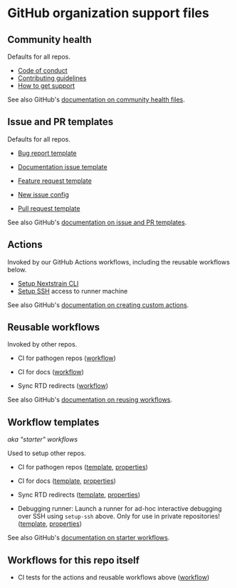 # GitHub organization support files

## Community health

Defaults for all repos.

- [Code of conduct](CODE_OF_CONDUCT.md)
- [Contributing guidelines](CONTRIBUTING.md)
- [How to get support](SUPPORT.md)

See also GitHub's [documentation on community health files](https://docs.github.com/en/communities/setting-up-your-project-for-healthy-contributions/creating-a-default-community-health-file).


## Issue and PR templates

Defaults for all repos.

- [Bug report template](.github/ISSUE_TEMPLATE/bug_report.md)
- [Documentation issue template](.github/ISSUE_TEMPLATE/documentation-issue.md)
- [Feature request template](.github/ISSUE_TEMPLATE/feature_request.md)
- [New issue config](.github/ISSUE_TEMPLATE/config.yml)

- [Pull request template](.github/pull_request_template.md)

See also GitHub's [documentation on issue and PR templates](https://docs.github.com/en/communities/using-templates-to-encourage-useful-issues-and-pull-requests/about-issue-and-pull-request-templates).


## Actions

Invoked by our GitHub Actions workflows, including the reusable workflows below.

- [Setup Nextstrain CLI](actions/setup-nextstrain-cli/action.yaml)
- [Setup SSH](actions/setup-ssh/action.yaml) access to runner machine

See also GitHub's [documentation on creating custom actions](https://docs.github.com/en/actions/creating-actions/about-custom-actions).


## Reusable workflows

Invoked by other repos.

- CI for pathogen repos
  ([workflow](.github/workflows/pathogen-repo-ci.yaml))

- CI for docs
  ([workflow](.github/workflows/docs-ci.yaml))

- Sync RTD redirects
  ([workflow](.github/workflows/sync-rtd-redirects.yaml))

See also GitHub's [documentation on reusing workflows](https://docs.github.com/en/actions/using-workflows/reusing-workflows).


## Workflow templates

_aka "starter" workflows_

Used to setup other repos.

- CI for pathogen repos
  ([template](workflow-templates/pathogen-repo-ci.yaml),
  [properties](workflow-templates/pathogen-repo-ci.properties.json))

- CI for docs
  ([template](workflow-templates/docs-ci.yaml),
  [properties](workflow-templates/docs-ci.properties.json))

- Sync RTD redirects
  ([template](workflow-templates/sync-rtd-redirects.yaml),
  [properties](workflow-templates/sync-rtd-redirects.properties.json))

- Debugging runner: Launch a runner for ad-hoc interactive debugging over SSH using `setup-ssh` above.
  Only for use in private repositories!
  ([template](workflow-templates/debugging-runner.yaml),
  [properties](workflow-templates/debugging-runner.properties.json))

See also GitHub's [documentation on starter workflows](https://docs.github.com/en/actions/using-workflows/creating-starter-workflows-for-your-organization).


## Workflows for this repo itself

- CI tests for the actions and reusable workflows above
  ([workflow](.github/workflows/ci.yaml))
